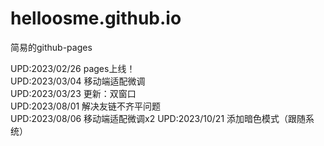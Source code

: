 # helloosme.github.io
简易的github-pages

UPD:2023/02/26 pages上线！  
UPD:2023/03/04 移动端适配微调  
UPD:2023/03/23 更新：双窗口  
UPD:2023/08/01 解决友链不齐平问题  
UPD:2023/08/06 移动端适配微调x2
UPD:2023/10/21 添加暗色模式（跟随系统）
